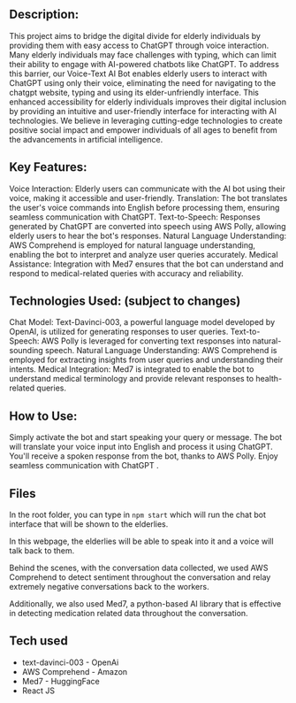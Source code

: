 ## Description:
This project aims to bridge the digital divide for elderly individuals by providing them with easy access to ChatGPT through voice interaction. Many elderly individuals may face challenges with typing, which can limit their ability to engage with AI-powered chatbots like ChatGPT. To address this barrier, our Voice-Text AI Bot enables elderly users to interact with ChatGPT using only their voice, eliminating the need for navigating to the chatgpt website, typing and using its elder-unfriendly interface. This enhanced accessibility for elderly individuals improves their digital inclusion by providing an intuitive and user-friendly interface for interacting with AI technologies. We believe in leveraging cutting-edge technologies to create positive social impact and empower individuals of all ages to benefit from the advancements in artificial intelligence.

## Key Features:
Voice Interaction: Elderly users can communicate with the AI bot using their voice, making it accessible and user-friendly.
Translation: The bot translates the user's voice commands into English before processing them, ensuring seamless communication with ChatGPT.
Text-to-Speech: Responses generated by ChatGPT are converted into speech using AWS Polly, allowing elderly users to hear the bot's responses.
Natural Language Understanding: AWS Comprehend is employed for natural language understanding, enabling the bot to interpret and analyze user queries accurately.
Medical Assistance: Integration with Med7 ensures that the bot can understand and respond to medical-related queries with accuracy and reliability.


## Technologies Used: (subject to changes)
Chat Model: Text-Davinci-003, a powerful language model developed by OpenAI, is utilized for generating responses to user queries.
Text-to-Speech: AWS Polly is leveraged for converting text responses into natural-sounding speech.
Natural Language Understanding: AWS Comprehend is employed for extracting insights from user queries and understanding their intents.
Medical Integration: Med7 is integrated to enable the bot to understand medical terminology and provide relevant responses to health-related queries.

## How to Use:
Simply activate the bot and start speaking your query or message.
The bot will translate your voice input into English and process it using ChatGPT.
You'll receive a spoken response from the bot, thanks to AWS Polly.
Enjoy seamless communication with ChatGPT .

## Files

In the root folder, you can type in `npm start`
which will run the chat bot interface that will be shown to the elderlies. 

In this webpage, the elderlies will be able to speak into it and a voice will talk back to them.

Behind the scenes, with the conversation data collected, we used AWS Comprehend to detect sentiment throughout the conversation and relay extremely negative conversations back to the workers. 

Additionally, we also used Med7, a python-based AI library that is effective in detecting medication related data throughout the conversation.

## Tech used 

* text-davinci-003 - OpenAi
* AWS Comprehend - Amazon
* Med7 - HuggingFace
* React JS

